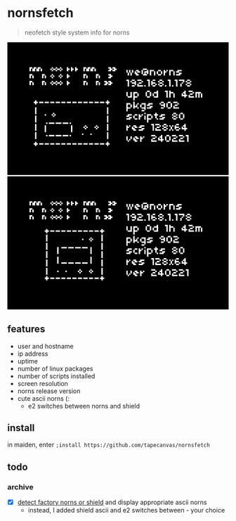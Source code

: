 # nornsfetch
> neofetch style system info for norns

![screenshot showing ascii art norns and system info displayed on norns screen](norns.png)
![screenshot showing ascii art norns shield and system info displayed on norns screen](shield.png)

## features
- user and hostname
- ip address
- uptime
- number of linux packages
- number of scripts installed
- screen resolution
- norns release version
- cute ascii norns (:
  - e2 switches between norns and shield 

## install
in maiden, enter `;install https://github.com/tapecanvas/nornsfetch`

## todo

### archive
- [x] [detect factory norns or shield](https://monome.org/docs/norns/api/modules/norns.html) and display appropriate ascii norns
  - instead, I added shield ascii and e2 switches between - your choice 
